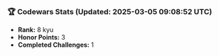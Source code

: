 ### 🏆 Codewars Stats (Updated: 2025-03-05 09:08:52 UTC)

- **Rank:** 8 kyu
- **Honor Points:** 3
- **Completed Challenges:** 1
